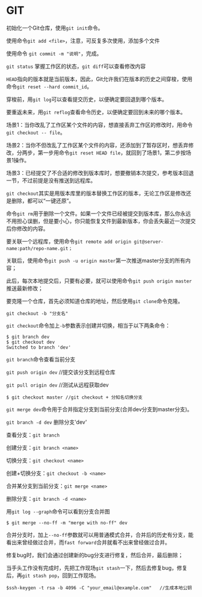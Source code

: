 # GIT

初始化一个Git仓库，使用`git init`命令。

使用命令`git add <file>`，注意，可反复多次使用，添加多个文件

使用命令 `git commit -m "说明"`，完成。

`git status` 掌握工作区的状态，`git diff`可以查看修改内容

`HEAD`指向的版本就是当前版本，因此，Git允许我们在版本的历史之间穿梭，使用命令`git reset --hard commit_id`。

穿梭前，用`git log`可以查看提交历史，以便确定要回退到哪个版本。

要重返未来，用`git reflog`查看命令历史，以便确定要回到未来的哪个版本。

场景1：当你改乱了工作区某个文件的内容，想直接丢弃工作区的修改时，用命令`git checkout -- file`。

场景2：当你不但改乱了工作区某个文件的内容，还添加到了暂存区时，想丢弃修改，分两步，第一步用命令`git reset HEAD file`，就回到了场景1，第二步按场景1操作。

场景3：已经提交了不合适的修改到版本库时，想要撤销本次提交，参考版本回退一节，不过前提是没有推送到远程库。

`git checkout`其实是用版本库里的版本替换工作区的版本，无论工作区是修改还是删除，都可以“一键还原”。

命令`git rm`用于删除一个文件。如果一个文件已经被提交到版本库，那么你永远不用担心误删，但是要小心，你只能恢复文件到最新版本，你会丢失最近一次提交后你修改的内容。

要关联一个远程库，使用命令`git remote add origin git@server-name:path/repo-name.git；`

关联后，使用命令`git push -u origin master`第一次推送master分支的所有内容；

此后，每次本地提交后，只要有必要，就可以使用命令`git push origin master`推送最新修改；

要克隆一个仓库，首先必须知道仓库的地址，然后使用`git clone`命令克隆。

```
git checkout -b "分支名"
```

`git checkout`命令加上`-b`参数表示创建并切换，相当于以下两条命令：

```
$ git branch dev
$ git checkout dev
Switched to branch 'dev'
```

`git branch`命令查看当前分支

`git push origin dev` //提交该分支到远程仓库

`git pull origin dev` //测试从远程获取dev

```
$ git checkout master //git checkout + 分知名切换分支
```

`git merge dev`命令用于合并指定分支到当前分支(合并dev分支到master分支)。

`git branch -d dev` 删除分支'dev'

查看分支：`git branch`

创建分支：`git branch <name>`

切换分支：`git checkout <name>`

创建+切换分支：`git checkout -b <name>`

合并某分支到当前分支：`git merge <name>`

删除分支：`git branch -d <name>`

用`git log --graph`命令可以看到分支合并图

```
$ git merge --no-ff -m "merge with no-ff" dev
```

合并分支时，加上`--no-ff`参数就可以用普通模式合并，合并后的历史有分支，能看出来曾经做过合并，而`fast forward`合并就看不出来曾经做过合并。

修复bug时，我们会通过创建新的bug分支进行修复，然后合并，最后删除；

当手头工作没有完成时，先把工作现场`git stash`一下，然后去修复bug，修复后，再`git stash pop`，回到工作现场。

```
$ssh-keygen -t rsa -b 4096 -C "your_email@example.com"   //生成本地公钥
```






